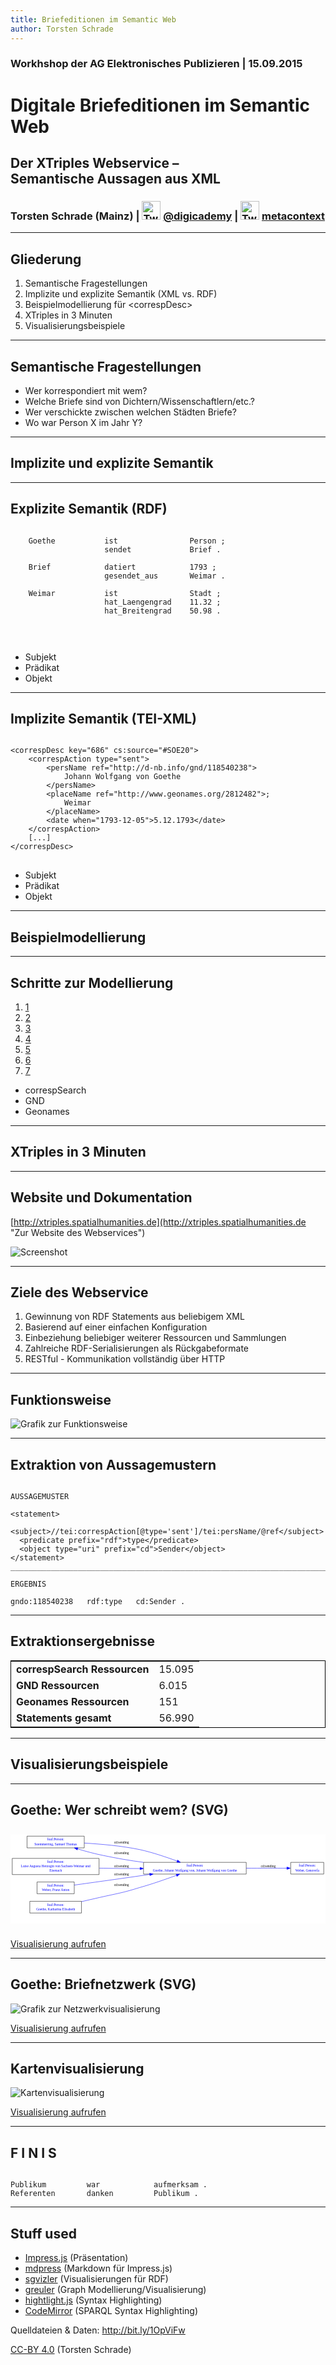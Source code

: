 ```yaml
---
title: Briefeditionen im Semantic Web
author: Torsten Schrade
---
```


### Workhshop der AG Elektronisches Publizieren | 15.09.2015
# Digitale Briefeditionen im Semantic Web
## Der XTriples Webservice – <br/> Semantische Aussagen aus XML
### __Torsten Schrade (Mainz) | <img src="https://upload.wikimedia.org/wikipedia/en/9/9f/Twitter_bird_logo_2012.svg" alt="Twitter" width="30" /> [@digicademy](https://twitter.com/digicademy "Die Digitale Akademie aut Twitter") |  <img src="https://upload.wikimedia.org/wikipedia/commons/9/91/Octicons-mark-github.svg" alt="Twitter" width="30" /> [metacontext](https://github.com/digicademy "Die Digitale Akademie aut GitHub")__

---

## Gliederung

1. Semantische Fragestellungen
2. Implizite und explizite Semantik (XML vs. RDF)
3. Beispielmodellierung für &lt;correspDesc&gt;
4. XTriples in 3 Minuten
5. Visualisierungsbeispiele

---

## Semantische Fragestellungen

* Wer korrespondiert mit wem?
* Welche Briefe sind von Dichtern/Wissenschaftlern/etc.?
* Wer verschickte zwischen welchen Städten Briefe?
* Wo war Person X im Jahr Y?

---

## Implizite und explizite Semantik

---

## Explizite Semantik (RDF)

<pre>
<code class="xml">
	<span class="subject-color">Goethe</span> 			<span class="predicate-color">ist</span>				<span class="object-color">Person</span> ;
					 <span class="predicate-color">sendet</span>			 <span class="object-color">Brief</span> .

	<span class="subject-color">Brief</span>			<span class="predicate-color">datiert</span>			<span class="object-color">1793</span> ;
					 <span class="predicate-color">gesendet_aus</span>		 <span class="object-color">Weimar</span> .

	<span class="subject-color">Weimar</span>			<span class="predicate-color">ist</span>				<span class="object-color">Stadt</span> ;
					 <span class="predicate-color">hat_Laengengrad</span>	 <span class="object-color">11.32</span> ;
					 <span class="predicate-color">hat_Breitengrad</span>	 <span class="object-color">50.98</span> .
	</textarea>
</code>
</pre>

<ul class="legend">
<li class="subject">Subjekt</li>
<li class="predicate">Prädikat</li>
<li class="object">Objekt</li>
</ul>

---

## Implizite Semantik (TEI-XML)

<pre>
<code class="xml">
&lt;<span class="object-background">correspDesc</span> key="686" <span class="subject-background">cs:source="#SOE20"</span>&gt;
	&lt;correspAction <span class="predicate-background">type="sent"</span>&gt;
		&lt;<span class="object-background">persName</span> <span class="subject-background">ref="http://d-nb.info/gnd/118540238"</span>&gt;
			Johann Wolfgang von Goethe
		&lt;/persName&gt;
		&lt;<span class="object-background">placeName</span> <span class="subject-background">ref="http://www.geonames.org/2812482"&gt</span>;
			Weimar
		&lt;/placeName&gt;
		&lt;<span class="predicate-background">date</span> <span class="object-background">when="1793-12-05"</span>&gt;5.12.1793&lt;/date&gt;
	&lt;/correspAction&gt;
	[...]
&lt;/correspDesc&gt;
</code>
</pre>

<ul class="legend">
<li class="subject">Subjekt</li>
<li class="predicate">Prädikat</li>
<li class="object">Objekt</li>
</ul>

---

## Beispielmodellierung

---

## Schritte zur Modellierung

<ol class="steps">
<li><a href="#/step-2/#step1" id="step1">1</a></li>
<li><a href="#/step-2/#step2" id="step2">2</a></li>
<li><a href="#/step-2/#step3" id="step3">3</a></li>
<li><a href="#/step-2/#step4" id="step4">4</a></li>
<li><a href="#/step-2/#step5" id="step5">5</a></li>
<li><a href="#/step-2/#step6" id="step6">6</a></li>
<li><a href="#/step-2/#step7" id="step7">7</a></li>
</ol>

<ul class="legend">
<li id="cs">correspSearch</li>
<li id="gnd">GND</li>
<li id="geonames">Geonames</li>
</ul>

<div id="model"></div>
<script src="js/model.js" type="text/javascript"></script>

---

## XTriples in 3 Minuten

---

## Website und Dokumentation

[http://xtriples.spatialhumanities.de](http://xtriples.spatialhumanities.de "Zur Website des Webservices")

![Screenshot](img/xtriples.png "Startseite von XTriples")

---

## Ziele des Webservice

1. Gewinnung von RDF Statements aus beliebigem XML
2. Basierend auf einer einfachen Konfiguration
3. Einbeziehung beliebiger weiterer Ressourcen und Sammlungen
4. Zahlreiche RDF-Serialisierungen als Rückgabeformate
5. RESTful - Kommunikation vollständig über HTTP

---

## Funktionsweise

![Grafik zur Funktionsweise](img/structure.png "Funktionsweise des Webservice")

---

## Extraktion von Aussagemustern
<pre><code class="xml">
AUSSAGEMUSTER

&lt;statement&gt;
  &lt;subject&gt;<span class="subject-background">//tei:correspAction[@type='sent']/tei:persName/@ref</span>&lt;/subject&gt;
  &lt;predicate prefix="rdf"&gt;<span class="predicate-background">type</span>&lt;/predicate&gt;
  &lt;object type="uri" prefix="cd"&gt;<span class="object-background">Sender</span>&lt;/object&gt;
&lt;/statement&gt;
________________________________________________________________________

ERGEBNIS

<span class="subject-color">gndo:118540238</span> 	<span class="predicate-color">rdf:type</span> 	<span class="object-color">cd:Sender</span> .
</code></pre>

---

## Extraktionsergebnisse

<table style="margin-top: 1em; border: 1px solid #000">
<tr><td><strong>correspSearch Ressourcen</strong></td><td>15.095</td></tr>
<tr><td><strong>GND Ressourcen</strong></td><td>6.015</td></tr>
<tr><td><strong>Geonames Ressourcen</strong></td><td>151</td></tr>
<tr><td><strong>Statements gesamt</strong></td><td>56.990</td></tr>
</table>

---

## Visualisierungsbeispiele

---

## Goethe: Wer schreibt wem? (SVG)

<svg xmlns:xlink="http://www.w3.org/1999/xlink" xmlns="http://www.w3.org/2000/svg" width="800pt" height="256pt" viewBox="0.00 0.00 914.00 256.00">
<g id="graph0" class="graph" transform="scale(1 1) rotate(0) translate(4 252)">
<title>d1e200</title>
<polygon style="fill:white;stroke:white;" points="-4,4 -4,-252 910,-252 910,4 -4,4"/>
<!-- http://d&#45;nb.info/gnd/118805193 -->
<g id="node1" class="node">
            <title>http://d-nb.info/gnd/118805193</title>
<a xlink:href="http://d-nb.info/gnd/118805193" xlink:title="foaf:Person:\nSoemmerring, Samuel Thomas">
<polygon style="fill:none;stroke:black;" points="210,-248 44,-248 44,-214 210,-214 210,-248"/>
<text text-anchor="middle" x="127" y="-235" style="font-family:Times New Roman;font-size:10.00px;fill:blue;">foaf:Person:</text>
<text text-anchor="middle" x="127" y="-222" style="font-family:Times New Roman;font-size:10.00px;fill:blue;">Soemmerring, Samuel Thomas</text>
</a>
</g>
<!-- http://d&#45;nb.info/gnd/118540238 -->
<g id="node3" class="node">
            <title>http://d-nb.info/gnd/118540238</title>
<a xlink:href="http://d-nb.info/gnd/118540238" xlink:title="foaf:Person:\nGoethe, Johann Wolfgang von, Johann Wolfgang von Goethe">
<polygon style="fill:none;stroke:black;" points="680,-172 382,-172 382,-138 680,-138 680,-172"/>
<text text-anchor="middle" x="531" y="-159" style="font-family:Times New Roman;font-size:10.00px;fill:blue;">foaf:Person:</text>
<text text-anchor="middle" x="531" y="-146" style="font-family:Times New Roman;font-size:10.00px;fill:blue;">Goethe, Johann Wolfgang von, Johann Wolfgang von Goethe</text>
</a>
</g>
<!-- http://d&#45;nb.info/gnd/118805193&#45;&gt;http://d&#45;nb.info/gnd/118540238 -->
<g id="edge2" class="edge">
            <title>http://d-nb.info/gnd/118805193-&gt;http://d-nb.info/gnd/118540238</title>
<path style="fill:none;stroke:blue;" d="M210,-228C258,-225 318,-220 371,-209 408,-201 448,-187 479,-176"/>
<polygon style="fill:blue;stroke:blue;" points="481.015,-178.964 489,-172 478.415,-172.464 481.015,-178.964"/>
<text text-anchor="middle" x="318" y="-226.5" style="font-family:Times New Roman;font-size:10.00px;">cd:sending</text>
</g>
<!-- http://d&#45;nb.info/gnd/118540238&#45;&gt;http://d&#45;nb.info/gnd/118805193 -->
<g id="edge12" class="edge">
            <title>http://d-nb.info/gnd/118540238-&gt;http://d-nb.info/gnd/118805193</title>
<path style="fill:none;stroke:blue;" d="M382,-172C343,-177 303,-184 265,-192 240,-197 214,-204 191,-211"/>
<polygon style="fill:blue;stroke:blue;" points="189.573,-207.774 181,-214 191.584,-214.479 189.573,-207.774"/>
<text text-anchor="middle" x="318" y="-195.5" style="font-family:Times New Roman;font-size:10.00px;">cd:sending</text>
</g>
<!-- http://d&#45;nb.info/gnd/122361261 -->
<g id="node8" class="node">
            <title>http://d-nb.info/gnd/122361261</title>
<a xlink:href="http://d-nb.info/gnd/122361261" xlink:title="foaf:Person:\nWeber, Genovefa">
<polygon style="fill:none;stroke:black;" points="905,-172 809,-172 809,-138 905,-138 905,-172"/>
<text text-anchor="middle" x="857" y="-159" style="font-family:Times New Roman;font-size:10.00px;fill:blue;">foaf:Person:</text>
<text text-anchor="middle" x="857" y="-146" style="font-family:Times New Roman;font-size:10.00px;fill:blue;">Weber, Genovefa</text>
</a>
</g>
<!-- http://d&#45;nb.info/gnd/118540238&#45;&gt;http://d&#45;nb.info/gnd/122361261 -->
<g id="edge10" class="edge">
            <title>http://d-nb.info/gnd/118540238-&gt;http://d-nb.info/gnd/122361261</title>
<path style="fill:none;stroke:blue;" d="M680,-155C722,-155 765,-155 798,-155"/>
<polygon style="fill:blue;stroke:blue;" points="798,-158.5 808,-155 798,-151.5 798,-158.5"/>
<text text-anchor="middle" x="744" y="-158.5" style="font-family:Times New Roman;font-size:10.00px;">cd:sending</text>
</g>
<!-- http://d&#45;nb.info/gnd/115363688 -->
<g id="node4" class="node">
            <title>http://d-nb.info/gnd/115363688</title>
<a xlink:href="http://d-nb.info/gnd/115363688" xlink:title="foaf:Person:\nLuise Augusta Herzogin von Sachsen-Weimar und\nEisenach">
<polygon style="fill:none;stroke:black;" points="253,-183.5 1,-183.5 1,-136.5 253,-136.5 253,-183.5"/>
<text text-anchor="middle" x="127" y="-170.5" style="font-family:Times New Roman;font-size:10.00px;fill:blue;">foaf:Person:</text>
<text text-anchor="middle" x="127" y="-157.5" style="font-family:Times New Roman;font-size:10.00px;fill:blue;">Luise Augusta Herzogin von Sachsen-Weimar und</text>
<text text-anchor="middle" x="127" y="-144.5" style="font-family:Times New Roman;font-size:10.00px;fill:blue;">Eisenach</text>
</a>
</g>
<!-- http://d&#45;nb.info/gnd/115363688&#45;&gt;http://d&#45;nb.info/gnd/118540238 -->
<g id="edge4" class="edge">
            <title>http://d-nb.info/gnd/115363688-&gt;http://d-nb.info/gnd/118540238</title>
<path style="fill:none;stroke:blue;" d="M254,-155C258,-155 261,-155 265,-155 300,-154 337,-154 372,-154"/>
<polygon style="fill:blue;stroke:blue;" points="372,-157.5 382,-154 372,-150.5 372,-157.5"/>
<text text-anchor="middle" x="318" y="-158.5" style="font-family:Times New Roman;font-size:10.00px;">cd:sending</text>
</g>
<!-- http://d&#45;nb.info/gnd/117158542 -->
<g id="node6" class="node">
            <title>http://d-nb.info/gnd/117158542</title>
<a xlink:href="http://d-nb.info/gnd/117158542" xlink:title="foaf:Person:\nWeber, Franz Anton">
<polygon style="fill:none;stroke:black;" points="181,-115 73,-115 73,-81 181,-81 181,-115"/>
<text text-anchor="middle" x="127" y="-102" style="font-family:Times New Roman;font-size:10.00px;fill:blue;">foaf:Person:</text>
<text text-anchor="middle" x="127" y="-89" style="font-family:Times New Roman;font-size:10.00px;fill:blue;">Weber, Franz Anton</text>
</a>
</g>
<!-- http://d&#45;nb.info/gnd/117158542&#45;&gt;http://d&#45;nb.info/gnd/118540238 -->
<g id="edge6" class="edge">
            <title>http://d-nb.info/gnd/117158542-&gt;http://d-nb.info/gnd/118540238</title>
<path style="fill:none;stroke:blue;" d="M181,-106C237,-114 326,-126 400,-137"/>
<polygon style="fill:blue;stroke:blue;" points="399.701,-140.488 410,-138 400.398,-133.522 399.701,-140.488"/>
<text text-anchor="middle" x="318" y="-133.5" style="font-family:Times New Roman;font-size:10.00px;">cd:sending</text>
</g>
<!-- http://d&#45;nb.info/gnd/118540246 -->
<g id="node9" class="node">
            <title>http://d-nb.info/gnd/118540246</title>
<a xlink:href="http://d-nb.info/gnd/118540246" xlink:title="foaf:Person:\nGoethe, Katharina Elisabeth">
<polygon style="fill:none;stroke:black;" points="202,-59 52,-59 52,-25 202,-25 202,-59"/>
<text text-anchor="middle" x="127" y="-46" style="font-family:Times New Roman;font-size:10.00px;fill:blue;">foaf:Person:</text>
<text text-anchor="middle" x="127" y="-33" style="font-family:Times New Roman;font-size:10.00px;fill:blue;">Goethe, Katharina Elisabeth</text>
</a>
</g>
<!-- http://d&#45;nb.info/gnd/118540246&#45;&gt;http://d&#45;nb.info/gnd/118540238 -->
<g id="edge8" class="edge">
            <title>http://d-nb.info/gnd/118540246-&gt;http://d-nb.info/gnd/118540238</title>
<path style="fill:none;stroke:blue;" d="M202,-58C219,-62 237,-66 254,-70 307,-82 320,-83 371,-99 407,-109 446,-123 477,-134"/>
<polygon style="fill:blue;stroke:blue;" points="476.415,-137.536 487,-138 479.015,-131.036 476.415,-137.536"/>
<text text-anchor="middle" x="318" y="-102.5" style="font-family:Times New Roman;font-size:10.00px;">cd:sending</text>
</g>
</g>
</svg>

[Visualisierung aufrufen](http://xtriples.spatialhumanities.de/extract.xql?configuration=http://xtriples.spatialhumanities.de/examples/dh/correspSearchPersons.xml&format=svg "Zur Visualisierung von Wer schreibt Wem")

---

## Goethe: Briefnetzwerk (SVG)

![Grafik zur Netzwerkvisualisierung](img/network.png "Visualisierung von Goethes Briefnetzwerk")

[Visualisierung aufrufen](http://xtriples.spatialhumanities.de/extract.xql?configuration=http://xtriples.spatialhumanities.de/examples/dh/correspSearchLetters.xml&format=svg "Zur Visualisierung von Goethes Briefnetzwerk")

---

## Kartenvisualisierung

![Kartenvisualisierung](img/map.png "Visualisierung von Korrespondenznetzwerken")

[Visualisierung aufrufen](viz/map.html "Zur Kartenvisualisierung")

---

## F I N I S

<pre><code class="xml">
<span class="subject-color">Publikum</span>			<span class="predicate-color">war</span>			<span class="object-color">aufmerksam</span> .
<span class="subject-color">Referenten</span>		<span class="predicate-color">danken</span>			<span class="object-color">Publikum</span> .
</code></pre>

---

## Stuff used

* [Impress.js](https://github.com/impress/impress.js) (Präsentation)
* [mdpress](https://github.com/egonSchiele/mdpress) (Markdown für Impress.js)
* [sgvizler](http://dev.data2000.no/sgvizler/) (Visualisierungen für RDF)
* [greuler](http://maurizzzio.github.io/greuler/#/) (Graph Modellierung/Visualisierung)
* [hightlight.js](https://highlightjs.org/) (Syntax Highlighting)
* [CodeMirror](https://codemirror.net/) (SPARQL Syntax Highlighting)

Quelldateien &amp; Daten: http://bit.ly/1OpViFw

[CC-BY 4.0](https://creativecommons.org/licenses/by/4.0/) (Torsten Schrade)